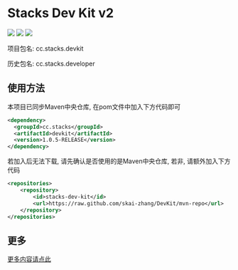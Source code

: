 # Stacks Dev Kit v2

[![](https://img.shields.io/badge/version-1.0.3--RELEASE-brightgreen.svg)](https://github.com/skai-zhang/DevKit/commits/master) [![](https://img.shields.io/badge/maven-central-yellow.svg)](https://mvnrepository.com/artifact/cc.stacks/devkit) [![](https://img.shields.io/badge/license-GLPv3-red.svg)](https://github.com/skai-zhang/DevKit/blob/master/LICENSE)

项目包名: cc.stacks.devkit

历史包名: cc.stacks.developer

## 使用方法

本项目已同步Maven中央仓库, 在pom文件中加入下方代码即可

``` xml
<dependency>
  <groupId>cc.stacks</groupId>
  <artifactId>devkit</artifactId>
  <version>1.0.5-RELEASE</version>
</dependency>
```

若加入后无法下载, 请先确认是否使用的是Maven中央仓库, 若非, 请额外加入下方代码

``` xml
<repositories>
    <repository>
        <id>stacks-dev-kit</id>
        <url>https://raw.github.com/skai-zhang/DevKit/mvn-repo</url>
    </repository>
</repositories>
```

## 更多

[更多内容请点此](https://github.com/skai-zhang/DevKit/wiki)
